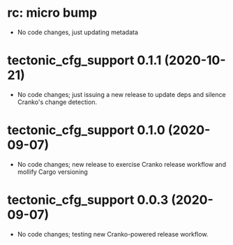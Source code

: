 # rc: micro bump

- No code changes, just updating metadata

# tectonic_cfg_support 0.1.1 (2020-10-21)

- No code changes; just issuing a new release to update deps and silence
  Cranko's change detection.

# tectonic_cfg_support 0.1.0 (2020-09-07)

- No code changes; new release to exercise Cranko release workflow and mollify
  Cargo versioning

# tectonic_cfg_support 0.0.3 (2020-09-07)

- No code changes; testing new Cranko-powered release workflow.
